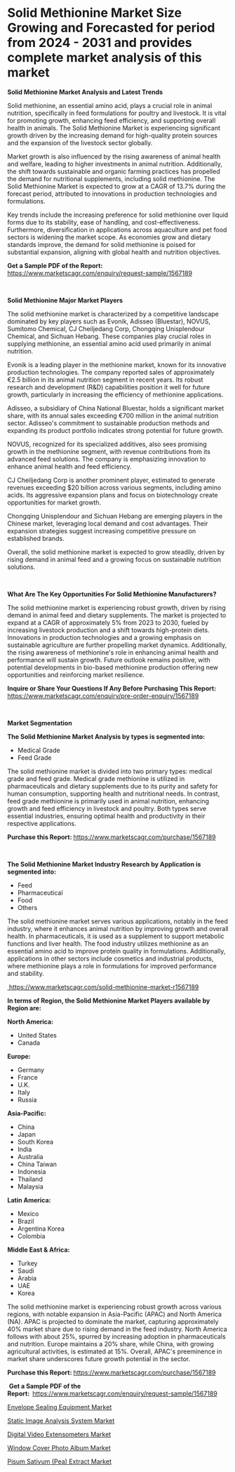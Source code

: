 <p><h1>Solid Methionine Market Size Growing and Forecasted for period from 2024 - 2031 and provides complete market analysis of this market</h1></p><p><strong>Solid Methionine Market Analysis and Latest Trends</strong></p>
<p><p>Solid methionine, an essential amino acid, plays a crucial role in animal nutrition, specifically in feed formulations for poultry and livestock. It is vital for promoting growth, enhancing feed efficiency, and supporting overall health in animals. The Solid Methionine Market is experiencing significant growth driven by the increasing demand for high-quality protein sources and the expansion of the livestock sector globally.</p><p>Market growth is also influenced by the rising awareness of animal health and welfare, leading to higher investments in animal nutrition. Additionally, the shift towards sustainable and organic farming practices has propelled the demand for nutritional supplements, including solid methionine. The Solid Methionine Market is expected to grow at a CAGR of 13.7% during the forecast period, attributed to innovations in production technologies and formulations.</p><p>Key trends include the increasing preference for solid methionine over liquid forms due to its stability, ease of handling, and cost-effectiveness. Furthermore, diversification in applications across aquaculture and pet food sectors is widening the market scope. As economies grow and dietary standards improve, the demand for solid methionine is poised for substantial expansion, aligning with global health and nutrition objectives.</p></p>
<p><strong>Get a Sample PDF of the Report:&nbsp;</strong> <a href="https://www.marketscagr.com/enquiry/request-sample/1567189">https://www.marketscagr.com/enquiry/request-sample/1567189</a></p>
<p>&nbsp;</p>
<p><strong>Solid Methionine Major Market Players</strong></p>
<p><p>The solid methionine market is characterized by a competitive landscape dominated by key players such as Evonik, Adisseo (Bluestar), NOVUS, Sumitomo Chemical, CJ Cheiljedang Corp, Chongqing Unisplendour Chemical, and Sichuan Hebang. These companies play crucial roles in supplying methionine, an essential amino acid used primarily in animal nutrition.</p><p>Evonik is a leading player in the methionine market, known for its innovative production technologies. The company reported sales of approximately €2.5 billion in its animal nutrition segment in recent years. Its robust research and development (R&D) capabilities position it well for future growth, particularly in increasing the efficiency of methionine applications.</p><p>Adisseo, a subsidiary of China National Bluestar, holds a significant market share, with its annual sales exceeding €700 million in the animal nutrition sector. Adisseo's commitment to sustainable production methods and expanding its product portfolio indicates strong potential for future growth.</p><p>NOVUS, recognized for its specialized additives, also sees promising growth in the methionine segment, with revenue contributions from its advanced feed solutions. The company is emphasizing innovation to enhance animal health and feed efficiency.</p><p>CJ Cheiljedang Corp is another prominent player, estimated to generate revenues exceeding $20 billion across various segments, including amino acids. Its aggressive expansion plans and focus on biotechnology create opportunities for market growth.</p><p>Chongqing Unisplendour and Sichuan Hebang are emerging players in the Chinese market, leveraging local demand and cost advantages. Their expansion strategies suggest increasing competitive pressure on established brands.</p><p>Overall, the solid methionine market is expected to grow steadily, driven by rising demand in animal feed and a growing focus on sustainable nutrition solutions.</p></p>
<p>&nbsp;</p>
<p><strong>What Are The Key Opportunities For Solid Methionine Manufacturers?</strong></p>
<p><p>The solid methionine market is experiencing robust growth, driven by rising demand in animal feed and dietary supplements. The market is projected to expand at a CAGR of approximately 5% from 2023 to 2030, fueled by increasing livestock production and a shift towards high-protein diets. Innovations in production technologies and a growing emphasis on sustainable agriculture are further propelling market dynamics. Additionally, the rising awareness of methionine's role in enhancing animal health and performance will sustain growth. Future outlook remains positive, with potential developments in bio-based methionine production offering new opportunities and reinforcing market resilience.</p></p>
<p><strong>Inquire or Share Your Questions If Any Before Purchasing This Report:</strong> <a href="https://www.marketscagr.com/enquiry/pre-order-enquiry/1567189">https://www.marketscagr.com/enquiry/pre-order-enquiry/1567189</a></p>
<p>&nbsp;</p>
<p><strong>Market Segmentation</strong></p>
<p><strong>The Solid Methionine Market Analysis by types is segmented into:</strong></p>
<p><ul><li>Medical Grade</li><li>Feed Grade</li></ul></p>
<p><p>The solid methionine market is divided into two primary types: medical grade and feed grade. Medical grade methionine is utilized in pharmaceuticals and dietary supplements due to its purity and safety for human consumption, supporting health and nutritional needs. In contrast, feed grade methionine is primarily used in animal nutrition, enhancing growth and feed efficiency in livestock and poultry. Both types serve essential industries, ensuring optimal health and productivity in their respective applications.</p></p>
<p><strong>Purchase this Report:&nbsp;</strong><a href="https://www.marketscagr.com/purchase/1567189">https://www.marketscagr.com/purchase/1567189</a></p>
<p>&nbsp;</p>
<p><strong>The Solid Methionine Market Industry Research by Application is segmented into:</strong></p>
<p><ul><li>Feed</li><li>Pharmaceutical</li><li>Food</li><li>Others</li></ul></p>
<p><p>The solid methionine market serves various applications, notably in the feed industry, where it enhances animal nutrition by improving growth and overall health. In pharmaceuticals, it is used as a supplement to support metabolic functions and liver health. The food industry utilizes methionine as an essential amino acid to improve protein quality in formulations. Additionally, applications in other sectors include cosmetics and industrial products, where methionine plays a role in formulations for improved performance and stability.</p></p>
<p><a href="https://www.marketscagr.com/solid-methionine-market-r1567189">&nbsp;https://www.marketscagr.com/solid-methionine-market-r1567189</a></p>
<p><strong>In terms of Region, the Solid Methionine Market Players available by Region are:</strong></p>
<p>
    <p> <strong> North America: </strong>
        <ul>
            <li>United States</li>
            <li>Canada</li>
        </ul>
        </p> 
    <p> <strong> Europe: </strong>
        <ul>
            <li>Germany</li>
            <li>France</li>
            <li>U.K.</li>
            <li>Italy</li>
            <li>Russia</li>
        </ul>
        </p> 
    <p> <strong> Asia-Pacific: </strong>
        <ul>
            <li>China</li>
            <li>Japan</li>
            <li>South Korea</li>
            <li>India</li>
            <li>Australia</li>
            <li>China Taiwan</li>
            <li>Indonesia</li>
            <li>Thailand</li>
            <li>Malaysia</li>
        </ul>
        </p> 
    <p> <strong> Latin America: </strong>
        <ul>
            <li>Mexico</li>
            <li>Brazil</li>
            <li>Argentina Korea</li>
            <li>Colombia</li>
        </ul>
        </p> 
    <p> <strong> Middle East & Africa: </strong>
        <ul>
            <li>Turkey</li>
            <li>Saudi</li>
            <li>Arabia</li>
            <li>UAE</li>
            <li>Korea</li>
        </ul>
    </p>
    </p>
<p><p>The solid methionine market is experiencing robust growth across various regions, with notable expansion in Asia-Pacific (APAC) and North America (NA). APAC is projected to dominate the market, capturing approximately 40% market share due to rising demand in the feed industry. North America follows with about 25%, spurred by increasing adoption in pharmaceuticals and nutrition. Europe maintains a 20% share, while China, with growing agricultural activities, is estimated at 15%. Overall, APAC's preeminence in market share underscores future growth potential in the sector.</p></p>
<p><strong>Purchase this Report: </strong><a href="https://www.marketscagr.com/purchase/1567189">https://www.marketscagr.com/purchase/1567189</a></p>
<p>&nbsp;<strong>Get a Sample PDF of the Report:&nbsp;&nbsp;</strong><a href="https://www.marketscagr.com/enquiry/request-sample/1567189">https://www.marketscagr.com/enquiry/request-sample/1567189</a></p>
<p><strong></strong></p>
<p><p><a href="https://www.linkedin.com/pulse/insights-envelope-sealing-equipment-market-players-size-geographical-g9rvf?trackingId=2EioPxDdRiy%2FmD6d7Masiw%3D%3D">Envelope Sealing Equipment Market</a></p><p><a href="https://www.linkedin.com/pulse/static-image-analysis-system-market-trends-regional-insights-aetxf?trackingId=0jJ8%2F57uSbauMVR2r7H2PA%3D%3D">Static Image Analysis System Market</a></p><p><a href="https://medium.com/@jaydawisoky2014/navigating-the-digital-video-extensometers-market-expert-analysis-and-market-forecast-for-period-d2b00555c920">Digital Video Extensometers Market</a></p><p><a href="https://issuu.com/reportprime-2/docs/window-cover-photo-album-market-siz_cbf719a47a56a4">Window Cover Photo Album Market</a></p><p><a href="https://issuu.com/reportprime-2/docs/pisum-sativum-pea-extract-market-si_67d669cb72cf4e">Pisum Sativum (Pea) Extract Market</a></p></p>
